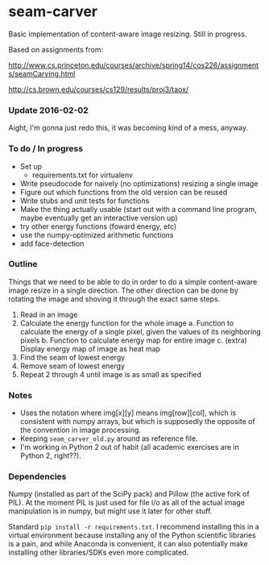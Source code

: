 # seam-carver

Basic implementation of content-aware image resizing. Still in progress. 

Based on assignments from:

http://www.cs.princeton.edu/courses/archive/spring14/cos226/assignments/seamCarving.html

http://cs.brown.edu/courses/cs129/results/proj3/taox/

### Update 2016-02-02

Aight, I'm gonna just redo this, it was becoming kind of a mess, anyway. 

### To do / In progress

* Set up
	* requirements.txt for virtualenv
* Write pseudocode for naively (no optimizations) resizing a single image
* Figure out which functions from the old version can be reused
* Write stubs and unit tests for functions
* Make the thing actually usable (start out with a command line program, maybe eventually get an interactive version up)
* try other energy functions (foward energy, etc)
* use the numpy-optimized arithmetic functions
* add face-detection

### Outline

Things that we need to be able to do in order to do a simple content-aware image resize in a single direction. The other direction can be done by rotating the image and shoving it through the exact same steps. 

1. Read in an image
2. Calculate the energy function for the whole image
	a. Function to calculate the energy of a single pixel, given the values of its neighboring pixels
	b. Function to calculate energy map for entire image
	c. (extra) Display energy map of image as heat map
3. Find the seam of lowest energy
4. Remove seam of lowest energy
5. Repeat 2 through 4 until image is as small as specified

### Notes

* Uses the notation where img[x][y] means img[row][col], which is consistent with numpy arrays, but which is supposedly the opposite of the convention in image processing.
* Keeping `seam_carver_old.py` around as reference file.
* I'm working in Python 2 out of habit (all academic exercises are in Python 2, right??).


### Dependencies

Numpy (installed as part of the SciPy pack) and Pillow (the active fork of PIL). At the moment PIL is just used for file i/o as all of the actual image manipulation is in numpy, but might use it later for other stuff.

Standard `pip install -r requirements.txt`. I recommend installing this in a virtual environment because installing any of the Python scientific libraries is a pain, and while Anaconda is convenient, it can also potentially make installing other libraries/SDKs even more complicated. 
